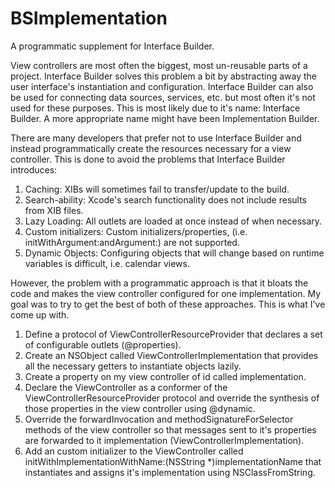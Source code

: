 BSImplementation
================

A programmatic supplement for Interface Builder.

View controllers are most often the biggest, most un-reusable parts of a project. Interface Builder solves this problem a bit by abstracting away the user interface's instantiation and configuration. Interface Builder can also be used for connecting data sources, services, etc. but most often it's not used for these purposes. This is most likely due to it's name: Interface Builder. A more appropriate name might have been Implementation Builder. 

There are many developers that prefer not to use Interface Builder and instead programmatically create the resources necessary for a view controller. This is done to avoid the problems that Interface Builder introduces:

1. Caching: XIBs will sometimes fail to transfer/update to the build.
2. Search-ability: Xcode's search functionality does not include results from XIB files. 
3. Lazy Loading: All outlets are loaded at once instead of when necessary.
4. Custom initializers: Custom initializers/properties, (i.e. initWithArgument:andArgument:) are not supported.
5. Dynamic Objects: Configuring objects that will change based on runtime variables is difficult, i.e. calendar views.

However, the problem with a programmatic approach is that it bloats the code and makes the view controller configured for one implementation. My goal was to try to get the best of both of these approaches. This is what I've come up with.

1. Define a protocol of ViewControllerResourceProvider that declares a set of configurable outlets (@properties).
2. Create an NSObject called ViewControllerImplementation<ViewControllerResourceProvider> that provides all the necessary getters to instantiate objects lazily.
3. Create a property on my view controller of id<ViewControllerResourceProvider> called implementation.
4. Declare the ViewController as a conformer of the ﻿ViewControllerResourceProvider﻿ protocol and override the synthesis of those properties in the view controller using @dynamic.
5. Override the forwardInvocation and methodSignatureForSelector methods of the view controller so that messages sent to it's properties are forwarded to it implementation (ViewControllerImplementation﻿).
6. Add an custom initializer to the ﻿ViewController﻿ called ﻿initWithImplementationWithName:(NSString *)implementationName﻿ that instantiates and assigns it's implementation using NSClassFromString.
